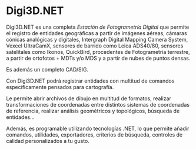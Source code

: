 # Digi3D.NET

Digi3D.NET es una completa _Estación de Fotogrametría Digital_ que permite el registro de entidades geográficas a partir de imágenes aéreas, cámaras cónicas analógicas y digitales, Intergraph Digital Mapping Camera System, Vexcel UltraCamX, sensores de barrido como Leica ADS40/80, sensores satelitales como Ikonos, QuickBird, procedentes de Fotogrametría terrestre, a partir de ortofotos + MDTs y/o MDS y a partir de nubes de puntos densas.

Es además un completo CAD/SIG.

Con Digi3D.NET podrá registrar entidades con multitud de comandos específicamente pensados para cartografía.

Le permite abrir archivos de dibujo en multitud de formatos, realizar transformaciones de coordenadas entre distintos sistemas de coordenadas de referencia, realizar análisis geométricos y topológicos, búsqueda de entidades...

Además, es programable utilizando tecnologías .NET, lo que permite añadir comandos, utilidades, exportadores, criterios de búsqueda, controles de calidad personalizados a tu gusto.

